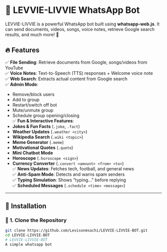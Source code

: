 # 🤖 LEVVIE-LIVVIE WhatsApp Bot

LEVVIE-LIVVIE is a powerful WhatsApp bot built using **whatsapp-web.js**. It can send documents, videos, songs, voice notes, retrieve Google search results, and much more! 🚀  

## 🔥 Features  
✅ **File Sending**: Retrieve documents from Google, songs/videos from YouTube  
✅ **Voice Notes**: Text-to-Speech (TTS) responses + Welcome voice note  
✅ **Web Search**: Extracts actual content from Google search  
✅ **Admin Mode**:  
   - Remove/block users  
   - Add to group  
   - Restart/switch off bot  
   - Mute/unmute group  
   - Schedule group opening/closing  
✅ **Fun & Interactive Features**:  
   - **Jokes & Fun Facts** (`.joke`, `.fact`)  
   - **Weather Updates** (`.weather <city>`)  
   - **Wikipedia Search** (`.wiki <topic>`)  
   - **Meme Generator** (`.meme`)  
   - **Motivational Quotes** (`.quote`)  
   - **Mini Chatbot Mode**  
   - **Horoscope** (`.horoscope <sign>`)  
   - **Currency Converter** (`.convert <amount> <from> <to>`)  
✅ **News Updates**: Fetches tech, football, and general news  
✅ **Anti-Spam Mode**: Detects and warns spam senders  
✅ **Typing Simulation**: Shows "typing..." before replying  
✅ **Scheduled Messages** (`.schedule <time> <message>`)  

---

## 🚀 Installation  

### 📌 **1. Clone the Repository**  
```sh
git clone https://github.com/Levisonmsachi/LEVVIE-LIVVIE-BOT.git
cd LEVVIE-LIVVIE-BOT
# LEVVIE-LIVVIE-BOT
A simple whatsapp bot
